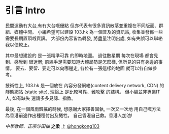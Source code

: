 # 引言 Intro

民間運動冇大台,有冇大台嘅優點 但亦代表有很多資訊散落並重複在不同版面、群組、媒體中間。 小編希望可以建設 103.hk 為一個普及的資訊站, 收集並發佈一些需要長期置頂嘅資訊。 大部份內容皆為轉發, 將盡量注明出處, 如有失誤可以聯絡我以便較正。

其中最想建設的 是一張精準可靠 的即時地圖。 過往數星期 每次在現場 都會見到、感覺到 很迷惘; 前線手足需要知道大體局勢是怎麼樣, 但所見的只有身邊的事情。 要去、要留、要走可以向哪邊走, 各位有一張這樣的地圖 就可以各自做參考。

技術性上, 103.hk 是一個放在 內容分發網絡(content delivery network, CDN) 的 靜態網站 (static site), 理論上 是比較可靠、難攻擊 的結構。 但小編並非專業IT人, 如有缺失 還請多多見諒、指教。

最後, 在一個風雨飄搖的時候, 想感謝大家擇善固執, 一次又一次地 用自己嘅方法 為香港前途作出種種付出及犧牲。 自己香港自己救。香港人加油!

*中學教師、正宗沙田柚* **之柔** 上
[@hongkong103](https://t.me/hongkong103)